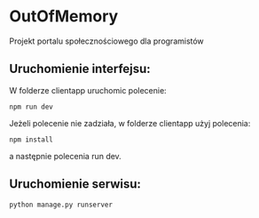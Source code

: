 # OutOfMemory
Projekt portalu społecznościowego dla programistów

## Uruchomienie interfejsu: 
W folderze clientapp uruchomic polecenie:
```
npm run dev
```
Jeżeli polecenie nie zadziała, w folderze clientapp użyj polecenia:
```
npm install
```
a następnie polecenia run dev.

## Uruchomienie serwisu:
```
python manage.py runserver
```

